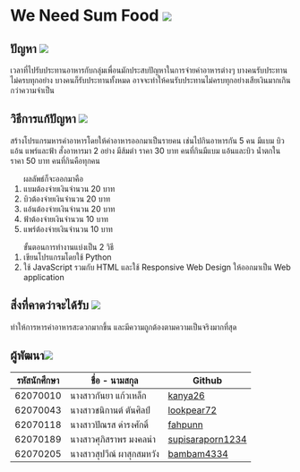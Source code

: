# We Need Sum Food <img src="https://i.ibb.co/fMxTBg0/cutlery-2.png">
<h2>ปัญหา <img src="https://i.ibb.co/7SfKhq7/confused.png"></h2> 
<p>เวลาที่ไปรับประทานอาหารกับกลุ่มเพื่อนมักประสบปัญหาในการจ่ายค่าอาหารต่างๆ บางคนรับประทานไม่ครบทุกอย่าง บางคนก็รับประทานทั้งหมด 
อาจจะทำให้คนรับประทานไม่ครบทุกอย่างเสียเงินมากเกินกว่าความจำเป็น</p>
<h2>วิธีการแก้ปัญหา <img src="https://i.ibb.co/bKwR8HK/spanner.png"></h2> 
<p>สร้างโปรแกรมหารค่าอาหารโดยให้ค่าอาหารออกมาเป็นรายคน เช่นไปกินอาหารกัน 5 คน มีแบม บิว แอ้น แพร์และฟ้า สั่งอาหารมา 2 อย่าง
 มีส้มตำ ราคา 30 บาท คนที่กินมีแบม แอ้นและบิว น้ำตกในราคา 50 บาท คนที่กินคือทุกคน</p>

<ol>ผลลัพธ์ก็จะออกมาคือ
<li>แบมต้องจ่ายเงินจำนวน 20 บาท</li>
<li>บิวต้องจ่ายเงินจำนวน 20 บาท</li>
<li>แอ้นต้องจ่ายเงินจำนวน 20 บาท</li>
<li>ฟ้าต้องจ่ายเงินจำนวน 10 บาท</li>
<li>แพร์ต้องจ่ายเงินจำนวน 10 บาท</li>
</ol> 
<ol>ขั้นตอนการทำงานแบ่งเป็น 2 วิธี
<li>เขียนโปรแกรมโดยใช้ Python</li>
<li>ใช้ JavaScript รวมกับ HTML และใช้ Responsive Web Design ให้ออกมาเป็น Web application</li>
</ol>

<h2>สิ่งที่คาดว่าจะได้รับ <img src="https://i.ibb.co/jgw28q7/light-bulb.png"> </h2>
<p>ทำให้การหารค่าอาหารสะดวกมากขึ้น และมีความถูกต้องตามความเป็นจริงมากที่สุด</p>

<h2>ผู้พัฒนา<img src="https://i.ibb.co/QCBpG1X/programming-code-signs.png"></h2>

รหัสนักศึกษา  | ชื่อ - นามสกุล  |  Github | 
----- | ----- | ----- |
62070010 | นางสาวกันยา แก้วเหล็ก | [kanya26](https://github.com/Kanya26) |
62070043 | นางสาวชนิกานต์ ตันศิลป์ | [lookpear72](https://github.com/lookpear72) |
62070118 | นางสาวปัณรส ดำรงศักดิ์ | [fahpunn](https://github.com/fahpunn) |
62070189 | นางสาวศุภิสราพร มงคลนำ | [supisaraporn1234](https://github.com/supisaraporn1234) |
62070205 | นางสาวสุปวีณ์ ผาสุกสมหวัง | [bambam4334](https://github.com/bambam4334) |
